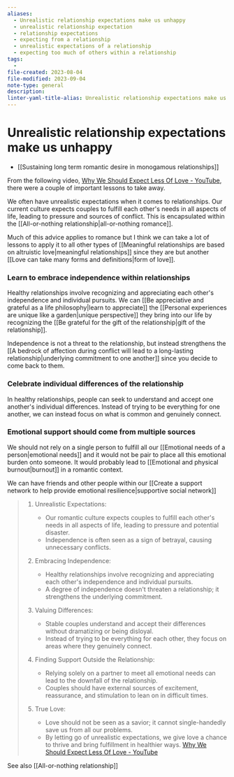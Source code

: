 ```yaml
---
aliases:
  - Unrealistic relationship expectations make us unhappy
  - unrealistic relationship expectation
  - relationship expectations
  - expecting from a relationship
  - unrealistic expectations of a relationship
  - expecting too much of others within a relationship
tags:
  - 
file-created: 2023-08-04
file-modified: 2023-09-04
note-type: general
description: 
linter-yaml-title-alias: Unrealistic relationship expectations make us unhappy
---
```


# Unrealistic relationship expectations make us unhappy

- [[Sustaining long term romantic desire in monogamous relationships]]

From the following video, [Why We Should Expect Less Of Love - YouTube](https://www.youtube.com/watch?v=tgBIPZSwi20&pp=ygUfZXN0aGVyIHBlcmVsIGV4cGVjdGluZyB0b28gbXVjaA%3D%3D), there were a couple of important lessons to take away.

We often have unrealistic expectations when it comes to relationships. Our current culture expects couples to fulfill each other's needs in all aspects of life, leading to pressure and sources of conflict. This is encapsulated within the [[All-or-nothing relationship|all-or-nothing romance]].

Much of this advice applies to romance but I think we can take a lot of lessons to apply it to all other types of [[Meaningful relationships are based on altruistic love|meaningful relationships]] since they are but another [[Love can take many forms and definitions|form of love]].

### Learn to embrace independence within relationships

Healthy relationships involve recognizing and appreciating each other's independence and individual pursuits. We can [[Be appreciative and grateful as a life philosophy|learn to appreciate]] the [[Personal experiences are unique like a garden|unique perspective]] they bring into our life by recognizing the [[Be grateful for the gift of the relationship|gift of the relationship]].

Independence is not a threat to the relationship, but instead strengthens the [[A bedrock of affection during conflict will lead to a long-lasting relationship|underlying commitment to one another]] since you decide to come back to them.

### Celebrate individual differences of the relationship

In healthy relationships, people can seek to understand and accept one another's individual differences. Instead of trying to be everything for one another, we can instead focus on what is common and genuinely connect.

### Emotional support should come from multiple sources

We should not rely on a single person to fulfill all our [[Emotional needs of a person|emotional needs]] and it would not be pair to place all this emotional burden onto someone. It would probably lead to [[Emotional and physical burnout|burnout]] in a romantic context.

We can have friends and other people within our [[Create a support network to help provide emotional resilience|supportive social network]]

> 1. Unrealistic Expectations:
>
>     - Our romantic culture expects couples to fulfill each other's needs in all aspects of life, leading to pressure and potential disaster.
>     - Independence is often seen as a sign of betrayal, causing unnecessary conflicts.
> 2. Embracing Independence:
>
>     - Healthy relationships involve recognizing and appreciating each other's independence and individual pursuits.
>     - A degree of independence doesn't threaten a relationship; it strengthens the underlying commitment.
> 3. Valuing Differences:
>
>     - Stable couples understand and accept their differences without dramatizing or being disloyal.
>     - Instead of trying to be everything for each other, they focus on areas where they genuinely connect.
> 4. Finding Support Outside the Relationship:
>
>     - Relying solely on a partner to meet all emotional needs can lead to the downfall of the relationship.
>     - Couples should have external sources of excitement, reassurance, and stimulation to lean on in difficult times.
> 5. True Love:
>
>     - Love should not be seen as a savior; it cannot single-handedly save us from all our problems.
>     - By letting go of unrealistic expectations, we give love a chance to thrive and bring fulfillment in healthier ways.
> [Why We Should Expect Less Of Love - YouTube](https://www.youtube.com/watch?v=tgBIPZSwi20)

See also [[All-or-nothing relationship]]
